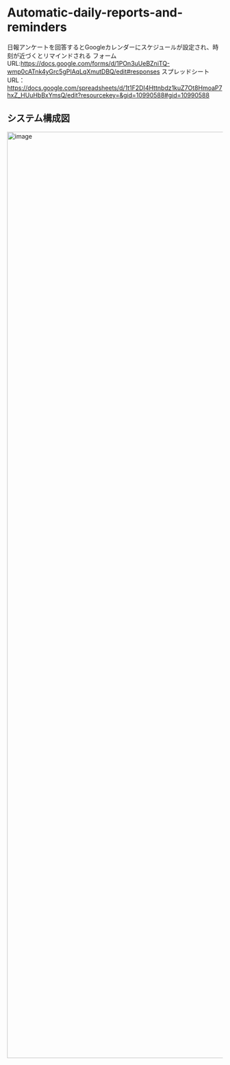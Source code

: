 # Automatic-daily-reports-and-reminders
日報アンケートを回答するとGoogleカレンダーにスケジュールが設定され、時刻が近づくとリマインドされる
フォームURL:https://docs.google.com/forms/d/1POn3uUeBZniTQ-wmp0cATnk4yGrc5gPIAqLqXmutDBQ/edit#responses
スプレッドシートURL：https://docs.google.com/spreadsheets/d/1t1F2DI4Httnbdz1kuZ7Ot8HmoaP7hxZ_HUuHbBxYmsQ/edit?resourcekey=&gid=10990588#gid=10990588
## システム構成図
<img width="3840" height="2160" alt="image" src="https://github.com/user-attachments/assets/14e93325-04ca-4a6f-b56a-4f02d3e639e8" />
